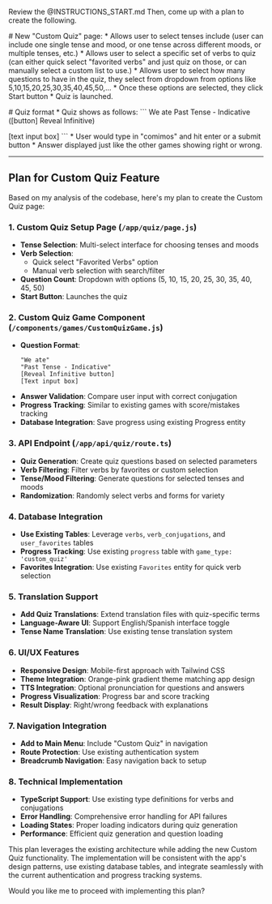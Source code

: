 Review the @INSTRUCTIONS_START.md 
Then, come up with a plan to create the following.

\# New "Custom Quiz" page:
\* Allows user to select tenses include (user can include one single tense and mood, or one tense across different moods, or multiple tenses, etc.)
\* Allows user to select a specific set of verbs to quiz (can either quick select "favorited verbs" and just quiz on those, or can manually select a custom list to use.)
\* Allows user to select how many questions to have in the quiz, they select from dropdown from options like 5,10,15,20,25,30,35,40,45,50,...
\* Once these options are selected, they click Start button
\* Quiz is launched.

\# Quiz format
\* Quiz shows as follows:
\```
We ate
Past Tense - Indicative
([button] Reveal Infinitive)

[text input box]
\```
\* User would type in "comimos" and hit enter or a submit button
\* Answer displayed just like the other games showing right or wrong.

----

## Plan for Custom Quiz Feature

Based on my analysis of the codebase, here's my plan to create the Custom Quiz page:

### 1. **Custom Quiz Setup Page** (`/app/quiz/page.js`)
- **Tense Selection**: Multi-select interface for choosing tenses and moods
- **Verb Selection**: 
  - Quick select "Favorited Verbs" option
  - Manual verb selection with search/filter
- **Question Count**: Dropdown with options (5, 10, 15, 20, 25, 30, 35, 40, 45, 50)
- **Start Button**: Launches the quiz

### 2. **Custom Quiz Game Component** (`/components/games/CustomQuizGame.js`)
- **Question Format**: 
  ```
  "We ate"
  "Past Tense - Indicative"
  [Reveal Infinitive button]
  [Text input box]
  ```
- **Answer Validation**: Compare user input with correct conjugation
- **Progress Tracking**: Similar to existing games with score/mistakes tracking
- **Database Integration**: Save progress using existing Progress entity

### 3. **API Endpoint** (`/app/api/quiz/route.ts`)
- **Quiz Generation**: Create quiz questions based on selected parameters
- **Verb Filtering**: Filter verbs by favorites or custom selection
- **Tense/Mood Filtering**: Generate questions for selected tenses and moods
- **Randomization**: Randomly select verbs and forms for variety

### 4. **Database Integration**
- **Use Existing Tables**: Leverage `verbs`, `verb_conjugations`, and `user_favorites` tables
- **Progress Tracking**: Use existing `progress` table with `game_type: 'custom_quiz'`
- **Favorites Integration**: Use existing `Favorites` entity for quick verb selection

### 5. **Translation Support**
- **Add Quiz Translations**: Extend translation files with quiz-specific terms
- **Language-Aware UI**: Support English/Spanish interface toggle
- **Tense Name Translation**: Use existing tense translation system

### 6. **UI/UX Features**
- **Responsive Design**: Mobile-first approach with Tailwind CSS
- **Theme Integration**: Orange-pink gradient theme matching app design
- **TTS Integration**: Optional pronunciation for questions and answers
- **Progress Visualization**: Progress bar and score tracking
- **Result Display**: Right/wrong feedback with explanations

### 7. **Navigation Integration**
- **Add to Main Menu**: Include "Custom Quiz" in navigation
- **Route Protection**: Use existing authentication system
- **Breadcrumb Navigation**: Easy navigation back to setup

### 8. **Technical Implementation**
- **TypeScript Support**: Use existing type definitions for verbs and conjugations
- **Error Handling**: Comprehensive error handling for API failures
- **Loading States**: Proper loading indicators during quiz generation
- **Performance**: Efficient quiz generation and question loading

This plan leverages the existing architecture while adding the new Custom Quiz functionality. The implementation will be consistent with the app's design patterns, use existing database tables, and integrate seamlessly with the current authentication and progress tracking systems.

Would you like me to proceed with implementing this plan?
